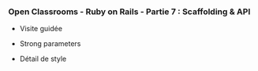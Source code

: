 ### Open Classrooms - Ruby on Rails - Partie 7 : Scaffolding & API


* Visite guidée

* Strong parameters

* Détail de style